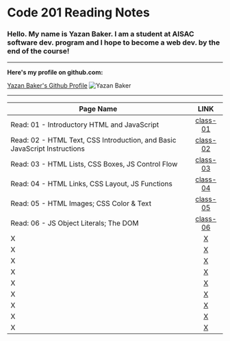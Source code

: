 # Code 201 Reading Notes



### Hello. My name is Yazan Baker. I am a student at AISAC software dev. program and I hope to become a web dev. by the end of the course!
---
__Here's my profile on github.com:__

[Yazan Baker's Github Profile](https://github.com/yazanbaker94) ![Yazan Baker](https://i.ibb.co/WpV37T0/1.png)


---


| Page Name        | LINK       |
| ------------- |:-------------:|
| Read: 01 - Introductory HTML and JavaScript      | [class-01](https://yazanbaker94.github.io/code-201-reading-notes/class-01)|
| Read: 02 - HTML Text, CSS Introduction, and Basic JavaScript Instructions      | [class-02](https://yazanbaker94.github.io/code-201-reading-notes/class-02)|
| Read: 03 - HTML Lists, CSS Boxes, JS Control Flow      | [class-03](https://yazanbaker94.github.io/code-201-reading-notes/class-03)|
| Read: 04 - HTML Links, CSS Layout, JS Functions      | [class-04](https://yazanbaker94.github.io/code-201-reading-notes/class-04)|
| Read: 05 - HTML Images; CSS Color & Text      | [class-05](https://yazanbaker94.github.io/code-201-reading-notes/class-05)|
| Read: 06 - JS Object Literals; The DOM      | [class-06](https://yazanbaker94.github.io/code-201-reading-notes/class-06)|
| X      | [X](X)|
| X      | [X](X)|
| X      | [X](X)|
| X      | [X](X)|
| X      | [X](X)|
| X      | [X](X)|
| X      | [X](X)|
| X      | [X](X)|
| X      | [X](X)|
